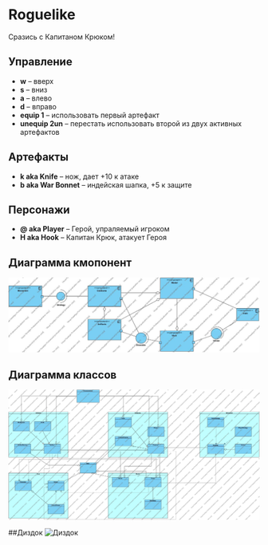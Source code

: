 # Roguelike
Сразись с Капитаном Крюком!

## Управление
* **w** &ndash; вверх
* **s** &ndash; вниз
* **a** &ndash; влево
* **d** &ndash; вправо
* **equip 1** &ndash; использовать первый артефакт
* **unequip 2un** &ndash; перестать использовать второй из двух активных артефактов

## Артефакты
* **k aka Knife** &ndash; нож, дает +10 к атаке
* **b aka War Bonnet** &ndash; индейская шапка, +5 к защите

## Персонажи
* **@ aka Player** &ndash; Герой, упраляемый игроком
* **H aka Hook** &ndash; Капитан Крюк, атакует Героя

## Диаграмма кмопонент
![Components diagram](architectures/roguelike_comp.jpg)

## Диаграмма классов
![Class diagram](architectures/roguelike_class.jpg)

##Диздок
![Диздок](https://docs.google.com/document/d/1fb4i6n2V8XLFn6NP135BNWhG2quSq_wI5Izv0jy8J0c/edit?usp=sharing)